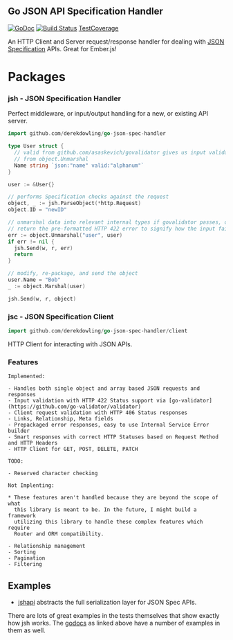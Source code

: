 Go JSON API Specification Handler
---

[![GoDoc](https://godoc.org/github.com/derekdowling/go-json-spec-handler?status.png)](https://godoc.org/github.com/derekdowling/go-json-spec-handler)
[![Build Status](https://travis-ci.org/derekdowling/go-json-spec-handler.svg?branch=master)](https://travis-ci.org/derekdowling/go-json-spec-handler)
[TestCoverage](http://gocover.io/github.com/derekdowling/go-json-spec-handler?version=1.5rc1)

An HTTP Client and Server request/response handler for dealing with [JSON Specification](http://jsonapi.org/) 
APIs. Great for Ember.js!

# Packages

### jsh - JSON Specification Handler

Perfect middleware, or input/output handling for a new, or existing API server.

```go
import github.com/derekdowling/go-json-spec-handler

type User struct {
  // valid from github.com/asaskevich/govalidator gives us input validation
  // from object.Unmarshal
  Name string `json:"name" valid:"alphanum"`
}

user := &User{}

// performs Specification checks against the request
object, _ := jsh.ParseObject(*http.Request)
object.ID = "newID"

// unmarshal data into relevant internal types if govalidator passes, otherwise
// return the pre-formatted HTTP 422 error to signify how the input failed
err := object.Unmarshal("user", user)
if err != nil {
  jsh.Send(w, r, err)
  return
}

// modify, re-package, and send the object
user.Name = "Bob"
_ := object.Marshal(user)

jsh.Send(w, r, object)
```


### jsc - JSON Specification Client

```go
import github.com/derekdowling/go-json-spec-handler/client
```

HTTP Client for interacting with JSON APIs.

### Features 

    Implemented:

    - Handles both single object and array based JSON requests and responses
    - Input validation with HTTP 422 Status support via [go-validator](https://github.com/go-validator/validator)
    - Client request validation with HTTP 406 Status responses
    - Links, Relationship, Meta fields
    - Prepackaged error responses, easy to use Internal Service Error builder
    - Smart responses with correct HTTP Statuses based on Request Method and HTTP Headers
    - HTTP Client for GET, POST, DELETE, PATCH

    TODO:

    - Reserved character checking

    Not Implenting:

    * These features aren't handled because they are beyond the scope of what
      this library is meant to be. In the future, I might build a framework
      utilizing this library to handle these complex features which require
      Router and ORM compatibility.

    - Relationship management
    - Sorting
    - Pagination
    - Filtering

## Examples

- [jshapi](https://github.com/derekdowling/jsh-api) abstracts the full
  serialization layer for JSON Spec APIs.

There are lots of great examples in the tests themselves that show exactly how jsh works.
The [godocs](https://godoc.org/github.com/derekdowling/go-json-spec-handler) as linked above
have a number of examples in them as well.
